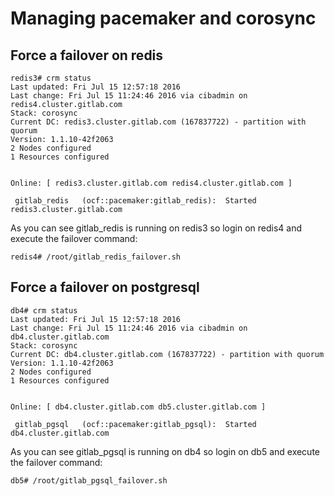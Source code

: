# Managing pacemaker and corosync

## Force a failover on redis

```
redis3# crm status
Last updated: Fri Jul 15 12:57:18 2016
Last change: Fri Jul 15 11:24:46 2016 via cibadmin on redis4.cluster.gitlab.com
Stack: corosync
Current DC: redis3.cluster.gitlab.com (167837722) - partition with quorum
Version: 1.1.10-42f2063
2 Nodes configured
1 Resources configured


Online: [ redis3.cluster.gitlab.com redis4.cluster.gitlab.com ]

 gitlab_redis	(ocf::pacemaker:gitlab_redis):	Started redis3.cluster.gitlab.com
```
As you can see gitlab_redis is running on redis3 so login on redis4 and execute the failover command:
```
redis4# /root/gitlab_redis_failover.sh 
```

## Force a failover on postgresql

```
db4# crm status
Last updated: Fri Jul 15 12:57:18 2016
Last change: Fri Jul 15 11:24:46 2016 via cibadmin on db4.cluster.gitlab.com
Stack: corosync
Current DC: db4.cluster.gitlab.com (167837722) - partition with quorum
Version: 1.1.10-42f2063
2 Nodes configured
1 Resources configured


Online: [ db4.cluster.gitlab.com db5.cluster.gitlab.com ]

 gitlab_pgsql	(ocf::pacemaker:gitlab_pgsql):	Started db4.cluster.gitlab.com
```
As you can see gitlab_pgsql is running on db4 so login on db5 and execute the failover command:
```
db5# /root/gitlab_pgsql_failover.sh 
```
